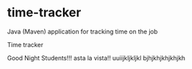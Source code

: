# time-tracker
Java (Maven) application for tracking time on the job

Time tracker

Good Night Students!!!
asta la vista!!
uuiijkljkljkl
 bjhjkhjkhjkhjkh
